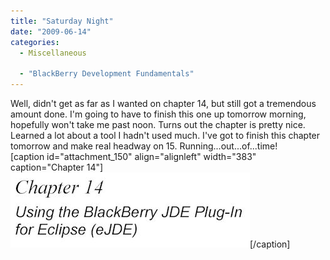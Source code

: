 ```yaml
---
title: "Saturday Night"
date: "2009-06-14"
categories: 
  - Miscellaneous
 
  - "BlackBerry Development Fundamentals"
---
```


Well, didn't get as far as I wanted on chapter 14, but still got a tremendous amount done. I'm going to have to finish this one up tomorrow morning, hopefully won't take me past noon. Turns out the chapter is pretty nice. Learned a lot about a tool I hadn't used much. I've got to finish this chapter tomorrow and make real headway on 15. Running...out...of...time!  
\[caption id="attachment\_150" align="alignleft" width="383" caption="Chapter 14"\]![Chapter 14](images/Pages-from-JMW14.jpg "Chapter 14")\[/caption\]
